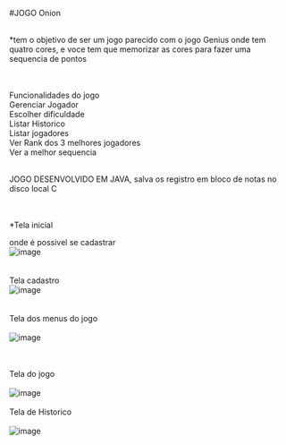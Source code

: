 #JOGO Onion <br><br>

*tem o objetivo de ser um jogo parecido com o jogo Genius onde tem quatro cores, e voce tem que memorizar as cores para fazer uma sequencia de pontos

<br><br>
Funcionalidades do jogo<br>
Gerenciar Jogador <br>
Escolher dificuldade <br>
Listar Historico <br>
Listar jogadores <br>
Ver Rank dos 3 melhores jogadores<br>
Ver a melhor sequencia <br><br>

JOGO DESENVOLVIDO EM JAVA, salva os registro em bloco de notas no disco local C
<br><br><br>

*Tela inicial <br>

onde é possivel se cadastrar
<br>
![image](https://user-images.githubusercontent.com/20055120/173921976-b2e4ae57-cb55-44f7-8d34-3653e836faf8.png)<br><br>
<br>
Tela cadastro<br>
![image](https://user-images.githubusercontent.com/20055120/173922104-065d4f68-3183-428a-8c52-44c030d6f394.png)<br>
<br><br>
Tela dos menus do jogo<br><br>
![image](https://user-images.githubusercontent.com/20055120/173922187-192ceabc-2fcc-4ad8-9f0a-ab43391804aa.png)<br>
<br><br>

Tela do jogo
<br><br>
![image](https://user-images.githubusercontent.com/20055120/173922267-3bc3ad97-5888-4d3c-9fe8-5f0f4970897a.png)
<br><br>
Tela de Historico
<br><br>
![image](https://user-images.githubusercontent.com/20055120/173922489-aba03b3f-6fd1-4ac5-9fa7-2e95d527fcd8.png)
